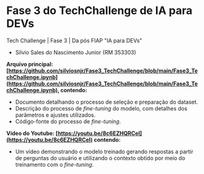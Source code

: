 # Fase 3 do TechChallenge de IA para DEVs
Tech Challenge | Fase 3 | Da pós FIAP "IA para DEVs"

- Silvio Sales do Nascimento Junior (RM 353303)

**Arquivo principal: [https://github.com/silviosnjr/Fase3_TechChallenge/blob/main/Fase3_TechChallenge.ipynb](https://github.com/silviosnjr/Fase3_TechChallenge/blob/main/Fase3_TechChallenge.ipynb), contendo:**
* Documento detalhando o processo de seleção e preparação do dataset.
* Descrição do processo de _fine-tuning_ do modelo, com detalhes dos parâmetros e ajustes utilizados.
* Código-fonte do processo de _fine-tuning_.

**Vídeo do Youtube: [https://youtu.be/8c6EZHQRCeI](https://youtu.be/8c6EZHQRCeI) contendo:**
* Um vídeo demonstrando o modelo treinado gerando respostas a partir de perguntas do usuário e utilizando o contexto obtido por meio do treinamento com o _fine-tuning_.
